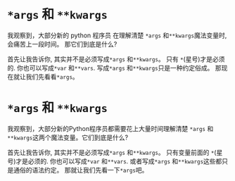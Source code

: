 # ```*args``` 和 ```**kwargs```

我观察到，大部分新的 python 程序员 在理解清楚 ```*args``` 和```**kwargs```魔法变量时, 会痛苦上一段时间。 那它们到底是什么? 

首先让我告诉你, 其实并不是必须写成```*args``` 和```**kwargs```。 只有 ```*```(星号)才是必须的. 你也可以写成```*var``` 和```**vars```. 写成```*args``` 和```**kwargs```只是一种约定俗成。 那现在就让我们先看看```*args```。


# ```*args``` 和 ```**kwargs```

我观察到，大部分新的Python程序员都需要花上大量时间理解清楚 ```*args``` 和```**kwargs```这两个魔法变量。它们到底是什么? 

首先让我告诉你, 其实并不是必须写成```*args``` 和```**kwargs```。 只有变量前面的 ```*```(星号)才是必须的. 你也可以写成```*var``` 和```**vars```. 或者写成```*args``` 和```**kwargs```这些都只是通俗的语法约定。 那就让我们先看一下```*args```吧。
